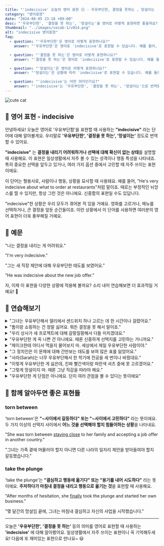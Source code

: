 ```yaml
---
title: "'indecisive' 오늘의 영어 표현 😕 - 우유부단한, 결정을 못하는 , 망설이는  영어로"
category: "영어표현"
date: "2024-08-05 23:18 +09:00"
desc: "'우유부단한', '결정을 못 하는', '망설이는'을 영어로 어떻게 표현하면 좋을까요? '나는 결정을 내리는 게 어려워요', '그는 새 직장 제안에 대해 우유부단한 태도를 보였어요' 등을 영어로 표현하는 법을 배워봅시다. 다양한 예문을 통해서 연습하고 본인의 표현으로 만들어 보세요."
thumbnail: "../images/vocab-1/v014.png"
alt: "indecisive 영어표현"
faq:
  - question: "'우유부단한'은 영어로 어떻게 표현하나요?"
    answer: "'우유부단한'은 영어로 'indecisive'로 표현할 수 있습니다. 예를 들어, 'He's very indecisive about what to order at restaurants'는 '그는 레스토랑에서 주문할 때 매우 우유부단해요'라는 의미입니다."

  - question: "'결정을 못 하는'은 영어로 어떻게 표현하나요?"
    answer: "'결정을 못 하는'은 영어로 'indecisive'로 표현할 수 있습니다. 예를 들어, 'I'm very indecisive about my career path'는 '나는 진로에 대해 결정을 못 하고 있어요'라는 의미입니다."

  - question: "'망설이는'은 영어로 어떻게 표현하나요?"
    answer: "'망설이는'은 상황에 따라 'indecisive'로 표현할 수 있습니다. 예를 들어, 'She's indecisive about accepting the job offer'는 '그녀는 job offer를 받아들일지 망설이고 있어요'라는 의미입니다."

  - question: "'indecisive'는 어떤 의미인가요?"
    answer: "'indecisive'는 '우유부단한', '결정을 못 하는', '망설이는'으로 번역될 수 있습니다. 결정을 내리기 어려워하거나 선택에 대해 확신이 없는 상태를 설명할 때 사용합니다. 예를 들어, 'The manager's indecisive behavior caused confusion in the team'은 '관리자의 우유부단한 행동이 팀에 혼란을 일으켰다'는 의미입니다."
---
```


![cute cat](../images/vocab-1/v014-1.avif)

## 🌟 영어 표현 - indecisive

안녕하세요! 오늘은 영어로 '우유부단함'을 표현할 때 사용하는 **"indecisive"** 라는 단어에 대해 알아볼게요. 우리말로 **'우유부단한', '결정을 못 하는', '망설이는'** 정도로 번역할 수 있어요.

**"indecisive"** 는 **결정을 내리기 어려워하거나 선택에 대해 확신이 없는 상태**를 설명할 때 사용해요. 이 표현은 일상생활에서 자주 볼 수 있는 성격이나 행동 특성을 나타내죠. 특히 중요한 선택을 앞두고 있거나, 여러 가지 옵션 중에서 고민할 때 자주 쓰이는 표현이에요.

이 단어는 형용사로, 사람이나 행동, 상황을 묘사할 때 사용돼요. 예를 들어, "He's very indecisive about what to order at restaurants"처럼 말이죠. 때로는 부정적인 뉘앙스를 띨 수 있지만, 항상 그런 것은 아니에요. 신중함의 표현일 수도 있답니다.

"indecisive"한 상황은 우리 모두가 겪어본 적 있을 거예요. 영화를 고르거나, 메뉴를 선택하거나, 큰 결정을 앞둔 순간들이죠. 이런 상황에서 이 단어를 사용하면 여러분의 영어 표현이 더욱 풍부해질 거예요.

<script async src="https://pagead2.googlesyndication.com/pagead/js/adsbygoogle.js?client=ca-pub-1465612013356152"
     crossorigin="anonymous"></script>
<!-- engple-horizontal-ad -->

<ins class="adsbygoogle"
     style="display:block"
     data-ad-client="ca-pub-1465612013356152"
     data-ad-slot="2106896038"
     data-ad-format="auto"
     data-full-width-responsive="true"></ins>

<script>
     (adsbygoogle = window.adsbygoogle || []).push({});
</script>

## 📖 예문

"나는 결정을 내리는 게 어려워요."

"I'm very indecisive."

"그는 새 직장 제안에 대해 우유부단한 태도를 보였어요."

"He was indecisive about the new job offer."

자, 이제 이 표현을 다양한 상황에 적용해 볼까요? 소리 내어 연습해보면 더 효과적일 거예요! 🚀

## 💬 연습해보기

<details>
<summary>"그녀는 우유부단해서 델리에서 샌드위치 하나 고르는 데 한 시간이나 걸렸어요."</summary>
<span>"She's so indecisive, it <a href="/blog/in-english/010.take-a-while/">took her an hour</a> to choose a sandwich at the deli."</span>
</details>

<details>
<summary>"톰이랑 쇼핑하는 건 정말 싫어요. 뭐든 결정을 못 해서 말이죠."</summary>
<span>"I can't stand shopping with Tom - he's incredibly indecisive about everything."</span>
</details>

<details>
<summary>"우리 상사가 새 프로젝트에 대해 갈팡질팡해서 다들 미치겠대요."</summary>
<span>"My boss is <a href="/blog/in-english/089.drive-someone-crazy/">driving everyone crazy</a> with his indecisive attitude about the new project."</span>
</details>

<details>
<summary>"우유부단한 게 꼭 나쁜 건 아니에요. 때론 신중하게 선택지를 고민하는 거니까요."</summary>
<span>"Being indecisive isn't always bad, sometimes it means you're carefully weighing your options."</span>
</details>

<details>
<summary>"제이크한테 어디서 먹을지 물어보지 마. 세상에서 제일 우유부단한 사람이야."</summary>
<span>"Don't ask Jake where to eat - he's the most indecisive person I know."</span>
</details>

<details>
<summary>"그 정치인은 이 문제에 대해 간만보는 태도를 보여 많은 표를 잃었어요."</summary>
<span>"The politician's indecisive stance on the issue cost him a lot of votes."</span>
</details>

<details>
<summary>"사라(Sarah)는 너무 우유부단해서 한 학기에 전공을 세 번이나 바꿨대요."</summary>
<span>"Sarah's so indecisive that she changed her major three times in one semester."</span>
</details>

<details>
<summary>"이렇게 우유부단한 게 싫은데, 진짜 빨간색이랑 파란색 셔츠 중에 못 고르겠어요."</summary>
<span>"I hate being this indecisive, but I really can't choose between the red or blue shirt."</span>
</details>

<details>
<summary>"그렇게 망설이지 마. 때론 그냥 직감을 따라야 해요."</summary>
<span>"Don't be so indecisive - sometimes you just have to <a href="/blog/vocab-1/021.go-with/">go with</a> your gut feeling."</span>
</details>

<details>
<summary>"우유부단한 게 단점은 아니에요. 단지 여러 관점을 볼 수 있다는 뜻이에요"</summary>
<span>"Being indecisive isn't a flaw, it just means you see multiple perspectives."</span>
</details>

## 🤝 함께 알아두면 좋은 표현들

### torn between

'torn between'은 **"~사이에서 갈등하다" 또는 "~사이에서 고민하다"** 라는 뜻이에요. 두 가지 이상의 선택지 사이에서 **어느 것을 선택해야 할지 힘들어하는 상황**을 나타내요.

"She was torn between [staying close](/blog/in-english/119.stay/) to her family and accepting a job offer in another country."

"그녀는 가족 곁에 머물러야 할지 아니면 다른 나라의 일자리 제안을 받아들여야 할지 갈등했습니다."

### take the plunge

'take the plunge'는 **"결심하고 행동에 옮기다" 또는 "용기를 내어 시도하다"** 라는 뜻이에요. **주저하다가 마침내 결정을 내리고 행동으로 옮기는 것**을 표현할 때 사용해요.

"After months of hesitation, she [finally](/blog/in-english/182.finally/) took the plunge and started her own business."

"몇 달간의 망설임 끝에, 그녀는 마침내 결심하고 자신의 사업을 시작했습니다."

---

오늘은 **'우유부단한', '결정을 못 하는'** 등의 의미를 영어로 표현할 때 사용하는 **'indecisive'** 에 대해 알아봤어요. 일상생활에서 자주 쓰이는 표현이니 꼭 기억해두세요! 다음에 또 재미있는 표현으로 만나요~ 😃
